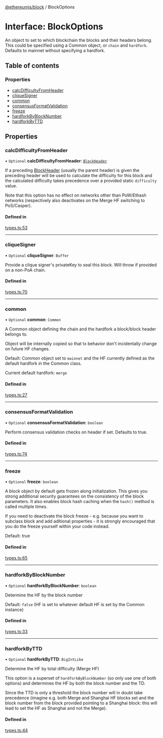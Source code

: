 [@ethereumjs/block](../README.md) / BlockOptions

# Interface: BlockOptions

An object to set to which blockchain the blocks and their headers belong. This could be specified
using a Common object, or `chain` and `hardfork`. Defaults to mainnet without specifying a
hardfork.

## Table of contents

### Properties

- [calcDifficultyFromHeader](BlockOptions.md#calcdifficultyfromheader)
- [cliqueSigner](BlockOptions.md#cliquesigner)
- [common](BlockOptions.md#common)
- [consensusFormatValidation](BlockOptions.md#consensusformatvalidation)
- [freeze](BlockOptions.md#freeze)
- [hardforkByBlockNumber](BlockOptions.md#hardforkbyblocknumber)
- [hardforkByTTD](BlockOptions.md#hardforkbyttd)

## Properties

### calcDifficultyFromHeader

• `Optional` **calcDifficultyFromHeader**: [`BlockHeader`](../classes/BlockHeader.md)

If a preceding [BlockHeader](../classes/BlockHeader.md) (usually the parent header) is given the preceding
header will be used to calculate the difficulty for this block and the calculated
difficulty takes precedence over a provided static `difficulty` value.

Note that this option has no effect on networks other than PoW/Ethash networks
(respectively also deactivates on the Merge HF switching to PoS/Casper).

#### Defined in

[types.ts:53](https://github.com/ethereumjs/ethereumjs-monorepo/blob/master/packages/block/src/types.ts#L53)

___

### cliqueSigner

• `Optional` **cliqueSigner**: `Buffer`

Provide a clique signer's privateKey to seal this block.
Will throw if provided on a non-PoA chain.

#### Defined in

[types.ts:70](https://github.com/ethereumjs/ethereumjs-monorepo/blob/master/packages/block/src/types.ts#L70)

___

### common

• `Optional` **common**: `Common`

A Common object defining the chain and the hardfork a block/block header belongs to.

Object will be internally copied so that tx behavior don't incidentally
change on future HF changes.

Default: Common object set to `mainnet` and the HF currently defined as the default
hardfork in the Common class.

Current default hardfork: `merge`

#### Defined in

[types.ts:27](https://github.com/ethereumjs/ethereumjs-monorepo/blob/master/packages/block/src/types.ts#L27)

___

### consensusFormatValidation

• `Optional` **consensusFormatValidation**: `boolean`

Perform consensus validation checks on header if set. Defaults to true.

#### Defined in

[types.ts:74](https://github.com/ethereumjs/ethereumjs-monorepo/blob/master/packages/block/src/types.ts#L74)

___

### freeze

• `Optional` **freeze**: `boolean`

A block object by default gets frozen along initialization. This gives you
strong additional security guarantees on the consistency of the block parameters.
It also enables block hash caching when the `hash()` method is called multiple times.

If you need to deactivate the block freeze - e.g. because you want to subclass block and
add aditional properties - it is strongly encouraged that you do the freeze yourself
within your code instead.

Default: true

#### Defined in

[types.ts:65](https://github.com/ethereumjs/ethereumjs-monorepo/blob/master/packages/block/src/types.ts#L65)

___

### hardforkByBlockNumber

• `Optional` **hardforkByBlockNumber**: `boolean`

Determine the HF by the block number

Default: `false` (HF is set to whatever default HF is set by the Common instance)

#### Defined in

[types.ts:33](https://github.com/ethereumjs/ethereumjs-monorepo/blob/master/packages/block/src/types.ts#L33)

___

### hardforkByTTD

• `Optional` **hardforkByTTD**: `BigIntLike`

Determine the HF by total difficulty (Merge HF)

This option is a superset of `hardforkByBlockNumber` (so only use one of both options)
and determines the HF by both the block number and the TD.

Since the TTD is only a threshold the block number will in doubt take precedence (imagine
e.g. both Merge and Shanghai HF blocks set and the block number from the block provided
pointing to a Shanghai block: this will lead to set the HF as Shanghai and not the Merge).

#### Defined in

[types.ts:44](https://github.com/ethereumjs/ethereumjs-monorepo/blob/master/packages/block/src/types.ts#L44)
